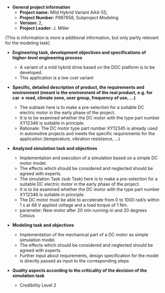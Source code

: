 - **General project information**
  - **Project name:** Mild Hybrid Variant AAA-55, 
  - **Project Number:** P987658, Subproject Modeling
  - **Version:** 2, 
  - **Project Leader:** J. Miller 
  
 (This is information is more a additional information, but only partly relevant for the modeling task)

- **Engineering task, development objectives and specifications of higher-level engineering process**
  - A variant of a mild hybrid drive based on the DDC platform is to be developed. 
  - This application is a low cost variant
- **Specific, detailed description of product, the requirements and environment (meant is the environment of the real product, e.g. for car -\> road, climate zone, user group, frequency of use, …)**  
  - The subtask here is to make a pre-selection for a suitable DC electric motor in the early phase of the project. 
  - It is to be examined whether the DC motor with the type part number XY12346 is suitable in principle. 
  - Rationale: The DC motor type part number XY12345 is already used in automotive projects and meets the specific requirements for the application (temperature, vibration resistance, ...)
- **Analyzed simulation task and objectives**
  - Implementation and execution of a simulation based on a simple DC motor model. 
  - The effects which should be considered and neglected should be agreed with experts.
  - The simulation Task (sub Task) here is to make a pre-selection for a suitable DC electric motor in the early phase of the project. 
  - It is to be examined whether the DC motor with the type part number XY12346 is suitable in principle.
  - The DC motor must be able to accelerate from 0 to 1000 rad/s within 1 s at 48 V applied voltage and a load torque of 1 Nm.
  - parameter: New motor after 20 min running-in and 20 degrees Celsius

- **Modeling task and objectives**
  - Implementation of the mechanical part of a DC motor as simple simulation model. 
  - The effects which should be considered and neglected should be agreed with experts. 
  - Further input about requirements, design specification for the model is directly passed as input to the corresponding steps
- **Quality aspects according to the criticality of the decision of the simulation task**
  - Credibility Level 2
